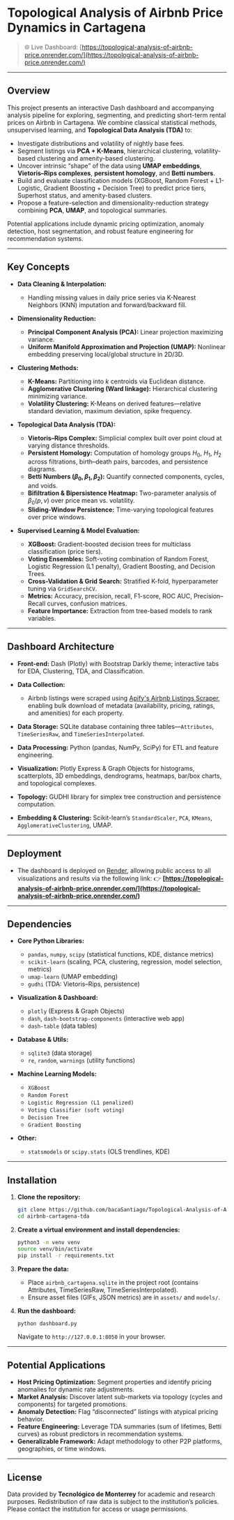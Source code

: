 # Topological Analysis of Airbnb Price Dynamics in Cartagena

> 🌐 Live Dashboard: [https://topological-analysis-of-airbnb-price.onrender.com/](https://topological-analysis-of-airbnb-price.onrender.com/)

---

## Overview

This project presents an interactive Dash dashboard and accompanying analysis pipeline for exploring, segmenting, and predicting short-term rental prices on Airbnb in Cartagena. We combine classical statistical methods, unsupervised learning, and **Topological Data Analysis (TDA)** to:

* Investigate distributions and volatility of nightly base fees.
* Segment listings via **PCA + K-Means**, hierarchical clustering, volatility-based clustering and amenity-based clustering.
* Uncover intrinsic “shape” of the data using **UMAP embeddings**, **Vietoris–Rips complexes**, **persistent homology**, and **Betti numbers**.
* Build and evaluate classification models (XGBoost, Random Forest + L1-Logistic, Gradient Boosting + Decision Tree) to predict price tiers, Superhost status, and amenity-based clusters.
* Propose a feature-selection and dimensionality-reduction strategy combining **PCA**, **UMAP**, and topological summaries.

Potential applications include dynamic pricing optimization, anomaly detection, host segmentation, and robust feature engineering for recommendation systems.

---

## Key Concepts

* **Data Cleaning & Interpolation:**

  * Handling missing values in daily price series via K-Nearest Neighbors (KNN) imputation and forward/backward fill.
* **Dimensionality Reduction:**

  * **Principal Component Analysis (PCA):** Linear projection maximizing variance.
  * **Uniform Manifold Approximation and Projection (UMAP):** Nonlinear embedding preserving local/global structure in 2D/3D.
* **Clustering Methods:**

  * **K-Means:** Partitioning into *k* centroids via Euclidean distance.
  * **Agglomerative Clustering (Ward linkage):** Hierarchical clustering minimizing variance.
  * **Volatility Clustering:** K-Means on derived features—relative standard deviation, maximum deviation, spike frequency.
* **Topological Data Analysis (TDA):**

  * **Vietoris–Rips Complex:** Simplicial complex built over point cloud at varying distance thresholds.
  * **Persistent Homology:** Computation of homology groups $H_0$, $H_1$, $H_2$ across filtrations, birth–death pairs, barcodes, and persistence diagrams.
  * **Betti Numbers ($\beta_0,\beta_1,\beta_2$):** Quantify connected components, cycles, and voids.
  * **Bifiltration & Bipersistence Heatmap:** Two-parameter analysis of $\beta_0(p, v)$ over price mean vs. volatility.
  * **Sliding-Window Persistence:** Time-varying topological features over price windows.
* **Supervised Learning & Model Evaluation:**

  * **XGBoost:** Gradient-boosted decision trees for multiclass classification (price tiers).
  * **Voting Ensembles:** Soft-voting combination of Random Forest, Logistic Regression (L1 penalty), Gradient Boosting, and Decision Trees.
  * **Cross-Validation & Grid Search:** Stratified K-fold, hyperparameter tuning via `GridSearchCV`.
  * **Metrics:** Accuracy, precision, recall, F1-score, ROC AUC, Precision–Recall curves, confusion matrices.
  * **Feature Importance:** Extraction from tree-based models to rank variables.

---

## Dashboard Architecture

* **Front-end:** Dash (Plotly) with Bootstrap Darkly theme; interactive tabs for EDA, Clustering, TDA, and Classification.
* **Data Collection:**

  * Airbnb listings were scraped using [Apify's Airbnb Listings Scraper](https://console.apify.com/actors/OIYrZy1OpUEgIMYmh/input), enabling bulk download of metadata (availability, pricing, ratings, and amenities) for each property.
* **Data Storage:** SQLite database containing three tables—`Attributes`, `TimeSeriesRaw`, and `TimeSeriesInterpolated`.
* **Data Processing:** Python (pandas, NumPy, SciPy) for ETL and feature engineering.
* **Visualization:** Plotly Express & Graph Objects for histograms, scatterplots, 3D embeddings, dendrograms, heatmaps, bar/box charts, and topological complexes.
* **Topology:** GUDHI library for simplex tree construction and persistence computation.
* **Embedding & Clustering:** Scikit-learn’s `StandardScaler`, `PCA`, `KMeans`, `AgglomerativeClustering`, UMAP.

---

## Deployment

* The dashboard is deployed on [Render](https://render.com/), allowing public access to all visualizations and results via the following link:
  👉 **[https://topological-analysis-of-airbnb-price.onrender.com/](https://topological-analysis-of-airbnb-price.onrender.com/)**

---

## Dependencies

* **Core Python Libraries:**

  * `pandas`, `numpy`, `scipy` (statistical functions, KDE, distance metrics)
  * `scikit-learn` (scaling, PCA, clustering, regression, model selection, metrics)
  * `umap-learn` (UMAP embedding)
  * `gudhi` (TDA: Vietoris–Rips, persistence)
* **Visualization & Dashboard:**

  * `plotly` (Express & Graph Objects)
  * `dash`, `dash-bootstrap-components` (interactive web app)
  * `dash-table` (data tables)
* **Database & Utils:**

  * `sqlite3` (data storage)
  * `re`, `random`, `warnings` (utility functions)
* **Machine Learning Models:**

  * `XGBoost`
  * `Random Forest`
  * `Logistic Regression (L1 penalized)`
  * `Voting Classifier (soft voting)`
  * `Decision Tree`
  * `Gradient Boosting`
* **Other:**

  * `statsmodels` or `scipy.stats` (OLS trendlines, KDE)

---

## Installation

1. **Clone the repository:**

   ```bash
   git clone https://github.com/bacaSantiago/Topological-Analysis-of-Airbnb-Price-Dynamics-in-Cartagena
   cd airbnb-cartagena-tda
   ```

2. **Create a virtual environment and install dependencies:**

   ```bash
   python3 -m venv venv
   source venv/bin/activate
   pip install -r requirements.txt
   ```

3. **Prepare the data:**

   * Place `airbnb_cartagena.sqlite` in the project root (contains Attributes, TimeSeriesRaw, TimeSeriesInterpolated).
   * Ensure asset files (GIFs, JSON metrics) are in `assets/` and `models/`.

4. **Run the dashboard:**

   ```bash
   python dashboard.py
   ```

   Navigate to `http://127.0.0.1:8050` in your browser.

---

## Potential Applications

* **Host Pricing Optimization:** Segment properties and identify pricing anomalies for dynamic rate adjustments.
* **Market Analysis:** Discover latent sub-markets via topology (cycles and components) for targeted promotions.
* **Anomaly Detection:** Flag “disconnected” listings with atypical pricing behavior.
* **Feature Engineering:** Leverage TDA summaries (sum of lifetimes, Betti curves) as robust predictors in recommendation systems.
* **Generalizable Framework:** Adapt methodology to other P2P platforms, geographies, or time windows.

---

## License

Data provided by **Tecnológico de Monterrey** for academic and research purposes. Redistribution of raw data is subject to the institution’s policies. Please contact the institution for access or usage permissions.
